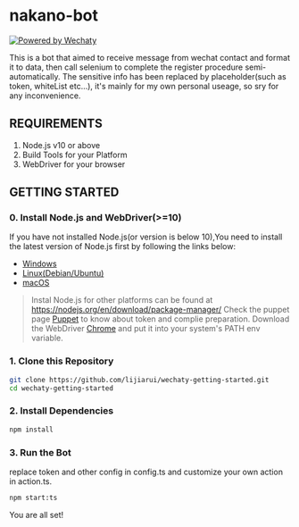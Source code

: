# nakano-bot

[![Powered by Wechaty](https://img.shields.io/badge/Powered%20By-Wechaty-blue.svg)](https://github.com/chatie/wechaty)

This is a bot that aimed to receive message from wechat contact and format it to data, then call selenium to complete the register procedure semi-automatically.
The sensitive info has been replaced by placeholder(such as token, whiteList etc...), it's mainly for my own personal useage, so sry for any inconvenience.

## REQUIREMENTS

1. Node.js v10 or above
2. Build Tools for your Platform
3. WebDriver for your browser

## GETTING STARTED

### 0. Install Node.js and WebDriver(>=10)

If you have not installed Node.js(or version is below 10),You need to install the latest version of Node.js first by following the links below:

* [Windows](https://nodejs.org/en/download/package-manager/#windows)
* [Linux(Debian/Ubuntu)](https://nodejs.org/en/download/package-manager/#debian-and-ubuntu-based-linux-distributions)
* [macOS](https://nodejs.org/en/download/package-manager/#macos)

> Instal Node.js for other platforms can be found at <https://nodejs.org/en/download/package-manager/>
> Check the puppet page [Puppet](https://github.com/juzibot/Welcome/wiki/Everything-about-Wechaty) to know about token and complie preparation.
> Download the WebDriver [Chrome](https://sites.google.com/a/chromium.org/chromedriver/downloads) and put it into your system's PATH env variable.

### 1. Clone this Repository

```sh
git clone https://github.com/lijiarui/wechaty-getting-started.git
cd wechaty-getting-started
```

### 2. Install Dependencies

```sh
npm install
```

### 3. Run the Bot

replace token and other config in config.ts and customize your own action in action.ts.

```sh
npm start:ts
```

You are all set!
